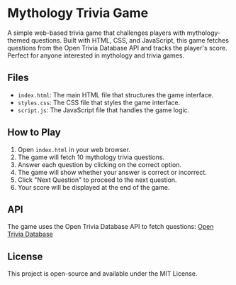 # Mythology Trivia Game

A simple web-based trivia game that challenges players with mythology-themed questions. Built with HTML, CSS, and JavaScript, this game fetches questions from the Open Trivia Database API and tracks the player's score. Perfect for anyone interested in mythology and trivia games.

## Files

- `index.html`: The main HTML file that structures the game interface.
- `styles.css`: The CSS file that styles the game interface.
- `script.js`: The JavaScript file that handles the game logic.

## How to Play

1. Open `index.html` in your web browser.
2. The game will fetch 10 mythology trivia questions.
3. Answer each question by clicking on the correct option.
4. The game will show whether your answer is correct or incorrect.
5. Click "Next Question" to proceed to the next question.
6. Your score will be displayed at the end of the game.

## API

The game uses the Open Trivia Database API to fetch questions:
[Open Trivia Database](https://opentdb.com/)

## License

This project is open-source and available under the MIT License.
``` &#8203;:citation[【oaicite:0】]&#8203;
